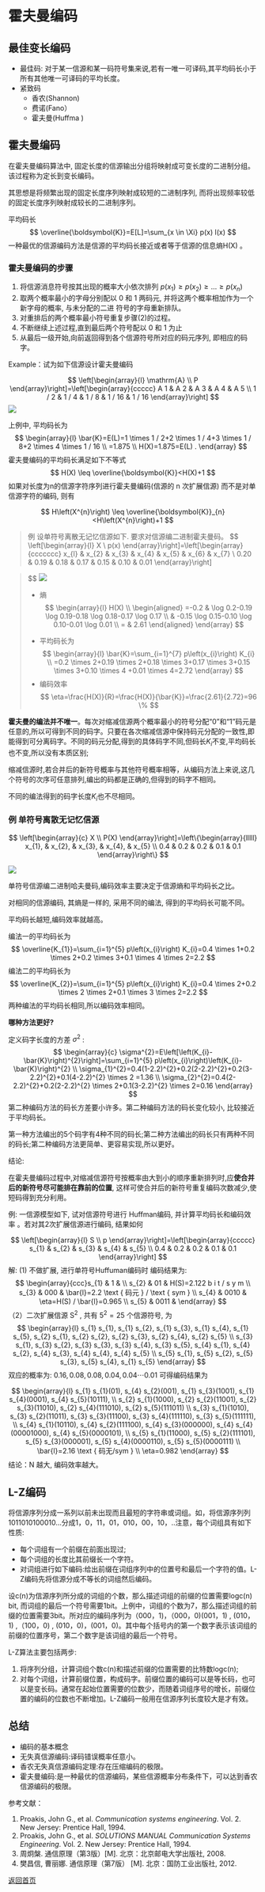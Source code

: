 # 霍夫曼编码

## 最佳变长编码

+ 最佳码: 对于某一信源和某一码符号集来说,若有一唯一可译码,其平均码长小于所有其他唯一可译码的平均长度。
+ 紧致码
  + 香农(Shannon)
  + 费诺(Fano）
  + 霍夫曼(Huffma )

## 霍夫曼编码

在霍夫曼编码算法中, 固定长度的信源输出分组将映射成可变长度的二进制分组。该过程称为定长到变长编码。

其思想是将频繁出现的固定长度序列映射成较短的二进制序列, 而将出现频率较低的固定长度序列映射成较长的二进制序列。

平均码长
$$
\overline{\boldsymbol{K}}=E[L]=\sum_{x \in \Xi} p(x) l(x)
$$
一种最优的信源编码方法是信源的平均码长接近或者等于信源的信息熵H(X)  。

### 霍夫曼编码的步骤

1. 将信源消息符号按其出现的概率大小依次排列  $p\left(x_{1}\right) \geq p\left(x_{2}\right) \geq \ldots \geq p\left(x_{n}\right)$ 
2. 取两个概率最小的字母分别配以 0 和 1 两码元, 并将这两个概率相加作为一个新字母的概率, 与未分配的二进 符号的字母重新排队。
3. 对重排后的两个概率最小符号重复步骤(2)的过程。
4. 不断继续上述过程,直到最后两个符号配以 0 和 1 为止
5. 从最后一级开始,向前返回得到各个信源符号所对应的码元序列, 即相应的码字。

Example：试为如下信源设计霍夫曼编码

$$
\left[\begin{array}{l}
\mathrm{A} \\
P
\end{array}\right]=\left[\begin{array}{ccccc}
A 1 & A 2 & A 3 & A 4 & A 5 \\
1 / 2 & 1 / 4 & 1 / 8 & 1 / 16 & 1 / 16
\end{array}\right]
$$
![](https://raw.githubusercontent.com/timerring/picgo/master/picbed/image-20230205141018215.png)

上例中, 平均码长为
$$
\begin{array}{l}
\bar{K}=E(L)=1 \times 1 / 2+2 \times 1 / 4+3 \times 1 / 8+2 \times 4 \times 1 / 16 \\
=1.875 \\
H(X)=1.875=E(L) .
\end{array}
$$
霍夫曼编码的平均码长满足如下不等式
$$
H(X) \leq \overline{\boldsymbol{K}}<H(X)+1
$$
如果对长度为n的信源字符序列进行霍夫曼编码(信源的 n 次扩展信源) 而不是对单信源字符的编码, 则有

$$
H\left(X^{n}\right) \leq \overline{\boldsymbol{K}}_{n}<H\left(X^{n}\right)+1
$$

> 例 设单符号离散无记忆信源如下. 要求对信源编二进制霍夫曼码。
> $$
> \left[\begin{array}{l}
> X \\
> p(x)
> \end{array}\right]=\left[\begin{array}{ccccccc}
> x_{l} & x_{2} & x_{3} & x_{4} & x_{5} & x_{6} & x_{7} \\
> 0.20 & 0.19 & 0.18 & 0.17 & 0.15 & 0.10 & 0.01
> \end{array}\right]

> $$
> ![](https://raw.githubusercontent.com/timerring/picgo/master/picbed/image-20230205144515353.png)
>
> + 熵
>$$
> \begin{array}{l}
> H(X) \\
> \begin{aligned}
> =-0.2 & \log 0.2-0.19 \log 0.19-0.18 \log 0.18-0.17 \log 0.17 \\
> & -0.15 \log 0.15-0.10 \log 0.10-0.01 \log 0.01 \\
> = & 2.61
> \end{aligned}
> \end{array}
> $$
> - 平均码长为
>$$
> \begin{array}{l}
>\bar{K}=\sum_{i=1}^{7} p\left(x_{i}\right) K_{i} \\
> =0.2 \times 2+0.19 \times 2+0.18 \times 3+0.17 \times 3+0.15 \times 3+0.10 \times 4 
> +0.01 \times 4=2.72
> \end{array}
> $$
> - 编码效率
> $$
> \eta=\frac{H(X)}{R}=\frac{H(X)}{\bar{K}}=\frac{2.61}{2.72}=96 \%
>$$

**霍夫曼的编法并不唯一**。每次对缩减信源两个概率最小的符号分配“0”和“1”码元是任意的,所以可得到不同的码字。只要在各次缩减信源中保持码元分配的一致性,即能得到可分离码字。不同的码元分配,得到的具体码字不同,但码长$K_i$不变,平均码长也不变,所以没有本质区别;

缩减信源时,若合并后的新符号概率与其他符号概率相等，从编码方法上来说,这几个符号的次序可任意排列,编出的码都是正确的,但得到的码字不相同。

不同的编法得到的码字长度$K_i$也不尽相同。

### 例 单符号离散无记忆信源

$$
\left[\begin{array}{c}
X \\
P(X)
\end{array}\right]=\left\{\begin{array}{lllll}
x_{1}, & x_{2}, & x_{3}, & x_{4}, & x_{5} \\
0.4 & 0.2 & 0.2 & 0.1 & 0.1
\end{array}\right\}
$$

![](https://raw.githubusercontent.com/timerring/picgo/master/picbed/image-20230205150243343.png)

单符号信源编二进制哈夫曼码,编码效率主要决定于信源熵和平均码长之比。

对相同的信源编码, 其熵是一样的, 采用不同的编法, 得到的平均码长可能不同。

平均码长越短,编码效率就越高。

编法一的平均码长为
$$
\overline{K_{1}}=\sum_{i=1}^{5} p\left(x_{i}\right) K_{i}=0.4 \times 1+0.2 \times 2+0.2 \times 3+0.1 \times 4 \times 2=2.2
$$
编法二的平均码长为
$$
\overline{K_{2}}=\sum_{i=1}^{5} p\left(x_{i}\right) K_{i}=0.4 \times 2+0.2 \times 2 \times 2+0.1 \times 3 \times 2=2.2
$$
两种编法的平均码长相同,所以编码效率相同。

**哪种方法更好?**

定义码字长度的方差  $\sigma^{2}$  :
$$
\begin{array}{c}
\sigma^{2}=E\left[\left(K_{i}-\bar{K}\right)^{2}\right]=\sum_{i=1}^{5} p\left(x_{i}\right)\left(K_{i}-\bar{K}\right)^{2} \\
\sigma_{1}^{2}=0.4(1-2.2)^{2}+0.2(2-2.2)^{2}+0.2(3-2.2)^{2}+0.1(4-2.2)^{2} \times 2 =1.36 \\
\sigma_{2}^{2}=0.4(2-2.2)^{2}+0.2(2-2.2)^{2} \times 2+0.1(3-2.2)^{2} \times 2=0.16
\end{array}
$$
第二种编码方法的码长方差要小许多。第二种编码方法的码长变化较小, 比较接近于平均码长。

第一种方法编出的5个码字有4种不同的码长;第二种方法编出的码长只有两种不同的码长;第二种编码方法更简单、更容易实现,所以更好。

结论:

在霍夫曼编码过程中,对缩减信源符号按概率由大到小的顺序重新排列时,应**使合并后的新符号尽可能排在靠前的位置**, 这样可使合并后的新符号重复编码次数减少,使短码得到充分利用。

例:  一信源模型如下, 试对信源符号进行 Huffman编码, 并计算平均码长和编码效率 。若对其2次扩展信源进行编码, 结果如何

$$
\left[\begin{array}{l}
S \\
p
\end{array}\right]=\left[\begin{array}{ccccc}
s_{1} & s_{2} & s_{3} & s_{4} & s_{5} \\
0.4 & 0.2 & 0.2 & 0.1 & 0.1
\end{array}\right]
$$
解: (1) 不做扩展, 进行单符号Huffuman编码时 编码结果为:
$$
\begin{array}{ccc}s_{1} & 1 & \\ s_{2} & 01 & H(S)=2.122 b i t / s y m \\ s_{3} & 000 & \bar{l}=2.2 \text { 码元 } / \text { sym } \\ s_{4} & 0010 & \eta=H(S) / \bar{l}=0.965 \\ s_{5} & 0011 & \end{array} 
$$
（2）二次扩展信源  $\mathrm{S}^{2}$ , 共有  $5^{2}=25$  个信源符号, 为
$$
\begin{array}{l}
s_{1} s_{1}, s_{1} s_{2}, s_{1} s_{3}, s_{1} s_{4}, s_{1} s_{5}, s_{2} s_{1}, s_{2} s_{2}, s_{2} s_{3}, s_{2} s_{4}, s_{2} s_{5} \\
s_{3} s_{1}, s_{3} s_{2}, s_{3} s_{3}, s_{3} s_{4}, s_{3} s_{5}, s_{4} s_{1}, s_{4} s_{2}, s_{4} s_{3}, s_{4} s_{4}, s_{4} s_{5} \\
s_{5} s_{1}, s_{5} s_{2}, s_{5} s_{3}, s_{5} s_{4}, s_{1} s_{5}
\end{array}
$$
双应的概率为:  $0.16,0.08,0.08,0.04,0.04 \cdots 0.01$  可得编码结果为

$$
\begin{array}{l}
s_{1} s_{1}(01), s_{4} s_{2}(001), s_{1} s_{3}(1001), s_{1} s_{4}(0001), s_{4} s_{5}(10111), \\
s_{2} s_{1}(1000), s_{2} s_{2}(11001), s_{2} s_{3}(11010), s_{2} s_{4}(111010), s_{2} s_{5}(111011) \\
s_{3} s_{1}(1010), s_{3} s_{2}(11011), s_{3} s_{3}(11100), s_{3} s_{4}(111110), s_{3} s_{5}(111111), \\
s_{4} s_{1}(10110), s_{4} s_{2}(111100), s_{4} s_{3}(000000), s_{4} s_{4}(00001000), s_{4} s_{5}(0000101), \\
s_{5} s_{1}(11000), s_{5} s_{2}(111101), s_{5} s_{3}(000001), s_{5} s_{4}(0000110), s_{5} s_{5}(0000111) \\
\bar{l}=2.16 \text { 码无/sym } \\
\eta=0.982
\end{array}
$$
结论：N  越大, 编码效率越大。

## L-Z编码

将信源序列分成一系列以前未出现而且最短的字符串或词组。如，将信源序列列1011010100010...分成1，0，11，01，010，00，10，..注意，每个词组具有如下性质:

+ 每个词组有一个前缀在前面出现过;
+ 每个词组的长度比其前缀长一个字符。
+ 对词组进行如下编码:给出前缀在词组序列中的位置号和最后一个字符的值。L-Z编码先将信源分成不等长的词组然后编码。

设c(n)为信源序列所分成的词组的个数，那么描述词组的前缀的位置需要logc(n) bit, 而词组的最后一个符号需要1bit。上例中，词组的个数为7，那么描述词组的前缀的位置需要3bit。所对应的编码序列为（000，1)，（000，0)(001，1) , (010，1) ,（100，0) , (010，0)，(001，0)。其中每个括号内的第一个数字表示该词组的前缀的位置序号，第二个数字是该词组的最后一个符号。

L-Z算法主要包括两步:

1. 将序列分组，计算词组个数c(n)和描述前缀的位置需要的比特数logc(n);
2. 对每个词组，计算前缀位置，构成码字。前缀位置的编码可以是等长码，也可以是变长码。通常在起始位置需要的位数少，而随着词组序号的增长，前缀位置的编码的位数也不断增加。L-Z编码一般用在信源序列长度较大是才有效。

## 总结

+ 编码的基本概念
+ 无失真信源编码:译码错误概率任意小。
+ 香农无失真信源编码定理:存在压缩编码的极限。
+ 霍夫曼编码:是一种最优的信源编码，某些信源概率分布条件下，可以达到香农信源编码的极限。



参考文献：

1. Proakis, John G., et al. *Communication systems engineering*. Vol. 2. New Jersey: Prentice Hall, 1994.
2. Proakis, John G., et al. *SOLUTIONS MANUAL Communication Systems Engineering*. Vol. 2. New Jersey: Prentice Hall, 1994.
3. 周炯槃. 通信原理（第3版）[M\]. 北京：北京邮电大学出版社, 2008.
4. 樊昌信, 曹丽娜. 通信原理（第7版） [M\]. 北京：国防工业出版社, 2012.



[返回首页](https://github.com/timerring/information-theory)